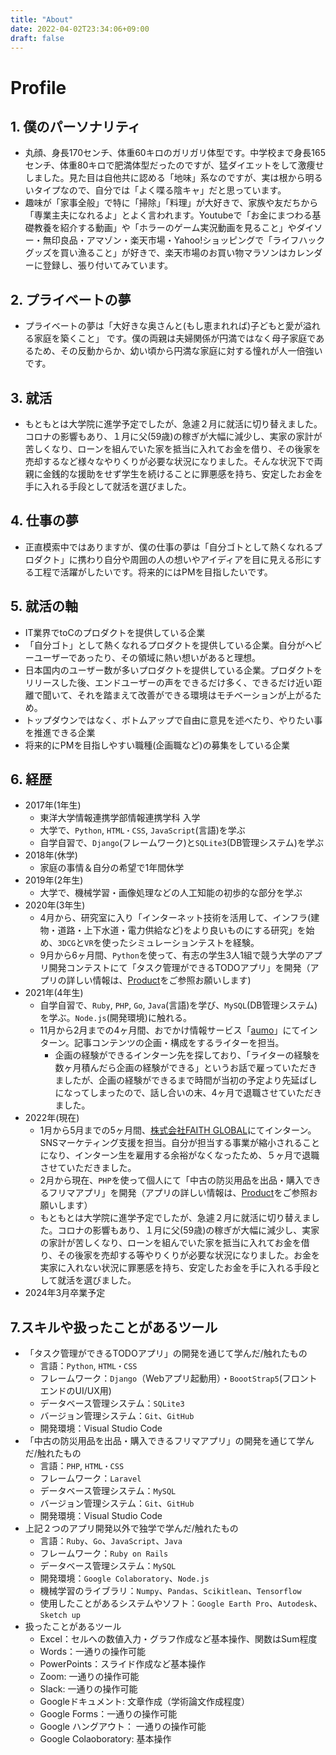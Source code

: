 ```yaml
---
title: "About"
date: 2022-04-02T23:34:06+09:00
draft: false
---
```

# Profile

## 1. 僕のパーソナリティ
- 丸顔、身長170センチ、体重60キロのガリガリ体型です。中学校まで身長165センチ、体重80キロで肥満体型だったのですが、猛ダイエットをして激痩せしました。見た目は自他共に認める「地味」系なのですが、実は根から明るいタイプなので、自分では「よく喋る陰キャ」だと思っています。
- 趣味が「家事全般」で特に「掃除」「料理」が大好きで、家族や友だちから「専業主夫になれるよ」とよく言われます。Youtubeで「お金にまつわる基礎教養を紹介する動画」や「ホラーのゲーム実況動画を見ること」やダイソー・無印良品・アマゾン・楽天市場・Yahoo!ショッピングで「ライフハックグッズを買い漁ること」が好きで、楽天市場のお買い物マラソンはカレンダーに登録し、張り付いてみています。

## 2. プライベートの夢
- プライベートの夢は「大好きな奥さんと(もし恵まれれば)子どもと愛が溢れる家庭を築くこと」 です。僕の両親は夫婦関係が円満ではなく母子家庭であるため、その反動からか、幼い頃から円満な家庭に対する憧れが人一倍強いです。

## 3. 就活
- もともとは大学院に進学予定でしたが、急遽２月に就活に切り替えました。コロナの影響もあり、１月に父(59歳)の稼ぎが大幅に減少し、実家の家計が苦しくなり、ローンを組んでいた家を抵当に入れてお金を借り、その後家を売却するなど様々なやりくりが必要な状況になりました。そんな状況下で両親に金銭的な援助をせず学生を続けることに罪悪感を持ち、安定したお金を手に入れる手段として就活を選びました。

## 4. 仕事の夢
- 正直模索中ではありますが、僕の仕事の夢は「自分ゴトとして熱くなれるプロダクト」に携わり自分や周囲の人の想いやアイディアを目に見える形にする工程で活躍がしたいです。将来的にはPMを目指したいです。

## 5. 就活の軸
- IT業界でtoCのプロダクトを提供している企業
- 「自分ゴト」として熱くなれるプロダクトを提供している企業。自分がヘビーユーザーであったり、その領域に熱い想いがあると理想。
- 日本国内のユーザー数が多いプロダクトを提供している企業。プロダクトをリリースした後、エンドユーザーの声をできるだけ多く、できるだけ近い距離で聞いて、それを踏まえて改善ができる環境はモチベーションが上がるため。
- トップダウンではなく、ボトムアップで自由に意見を述べたり、やりたい事を推進できる企業
- 将来的にPMを目指しやすい職種(企画職など)の募集をしている企業

## 6. 経歴
- 2017年(1年生)
  - 東洋大学情報連携学部情報連携学科 入学
  - 大学で、`Python`, `HTML・CSS`, `JavaScript`(言語)を学ぶ
  - 自学自習で、`Django`(フレームワーク)と`SQLite3`(DB管理システム)を学ぶ
- 2018年(休学)
  - 家庭の事情＆自分の希望で1年間休学
- 2019年(2年生)
  - 大学で、機械学習・画像処理などの人工知能の初歩的な部分を学ぶ
- 2020年(3年生)
  - 4月から、研究室に入り「インターネット技術を活用して、インフラ(建物・道路・上下水道・電力供給など)をより良いものにする研究」を始め、`3DCG`と`VR`を使ったシミュレーションテストを経験。
  - 9月から6ヶ月間、`Python`を使って、有志の学生3人1組で競う大学のアプリ開発コンテストにて「タスク管理ができるTODOアプリ」を開発（アプリの詳しい情報は、[Product](https://archeron-12360.github.io/profile/product)をご参照お願いします)
- 2021年(4年生)
  - 自学自習で、`Ruby`, `PHP`, `Go`, `Java`(言語)を学び、`MySQL`(DB管理システム)を学ぶ。`Node.js`(開発環境)に触れる。
  - 11月から2月までの4ヶ月間、おでかけ情報サービス「[aumo](https://aumo.jp/)」にてインターン。記事コンテンツの企画・構成をするライターを担当。
    - 企画の経験ができるインターン先を探しており、「ライターの経験を数ヶ月積んだら企画の経験ができる」というお話で雇っていただきましたが、企画の経験ができるまで時間が当初の予定より先延ばしになってしまったので、話し合いの末、4ヶ月で退職させていただきました。
- 2022年(現在)
  - 1月から5月までの5ヶ月間、[株式会社FAITH GLOBAL](https://faithinc.jp/)にてインターン。SNSマーケティング支援を担当。自分が担当する事業が縮小されることになり、インターン生を雇用する余裕がなくなったため、５ヶ月で退職させていただきました。
  - 2月から現在、`PHP`を使って個人にて「中古の防災用品を出品・購入できるフリマアプリ」を開発（アプリの詳しい情報は、[Product](https://archeron-12360.github.io/profile/product)をご参照お願いします）
  - もともとは大学院に進学予定でしたが、急遽２月に就活に切り替えました。コロナの影響もあり、１月に父(59歳)の稼ぎが大幅に減少し、実家の家計が苦しくなり、ローンを組んでいた家を抵当に入れてお金を借り、その後家を売却する等やりくりが必要な状況になりました。お金を実家に入れない状況に罪悪感を持ち、安定したお金を手に入れる手段として就活を選びました。
- 2024年3月卒業予定

## 7.スキルや扱ったことがあるツール
- 「タスク管理ができるTODOアプリ」の開発を通じて学んだ/触れたもの
  - 言語：`Python`, `HTML・CSS`
  - フレームワーク：`Django`（Webアプリ起動用）・`BoootStrap5`(フロントエンドのUI/UX用)
  - データベース管理システム：`SQLite3`
  - バージョン管理システム：`Git`、`GitHub`
  - 開発環境：Visual Studio Code
- 「中古の防災用品を出品・購入できるフリマアプリ」の開発を通じて学んだ/触れたもの
  - 言語：`PHP`, `HTML・CSS`
  - フレームワーク：`Laravel`
  - データベース管理システム：`MySQL`
  - バージョン管理システム：`Git`、`GitHub`
  - 開発環境：Visual Studio Code
- 上記２つのアプリ開発以外で独学で学んだ/触れたもの
  - 言語：`Ruby`、`Go`、`JavaScript`、`Java`
  - フレームワーク：`Ruby on Rails`
  - データベース管理システム：`MySQL`
  - 開発環境：`Google Colaboratory`、`Node.js`
  - 機械学習のライブラリ：`Numpy`、`Pandas`、`Scikitlean`、`Tensorflow`
  - 使用したことがあるシステムやソフト：`Google Earth Pro`、`Autodesk`、`Sketch up`
- 扱ったことがあるツール
  - Excel：セルへの数値入力・グラフ作成など基本操作、関数はSum程度
  - Words：一通りの操作可能
  - PowerPoints：スライド作成など基本操作
  - Zoom: 一通りの操作可能
  - Slack: 一通りの操作可能
  - Googleドキュメント: 文章作成（学術論文作成程度）
  - Google Forms：一通りの操作可能
  - Google ハングアウト： 一通りの操作可能
  - Google Colaoboratory: 基本操作